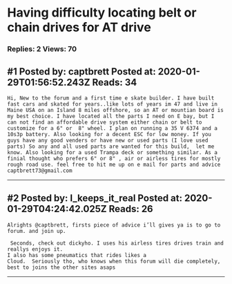 # Having difficulty locating belt or chain drives for AT drive

### Replies: 2 Views: 70

## \#1 Posted by: captbrett Posted at: 2020-01-29T01:56:52.243Z Reads: 34

```
Hi, New to the forum and a first time e skate builder. I have built fast cars and skated for years..like lots of years im 47 and live in Maine USA on an Island 8 miles offshore, so an AT or mountian board is my best choice. I have located all the parts I need on E bay, but I can not find an affordable drive system either chain or belt to customize for a 6" or  8" wheel. I plan on running a 35 V 6374 and a 10s3p battery. Also looking for a decent ESC for low money. If you guys have any good venders or have new or used parts (I love used parts) So any and all used parts are wanted for this build,  let me know. Also looking for a used Trampa deck or something similar. As a finial thought who prefers 6" or 8" , air or airless tires for mostly rough road use. feel free to hit me up on e mail for parts and advice captbrett73@gmail.com
```

---
## \#2 Posted by: I_keeps_it_real Posted at: 2020-01-29T04:24:42.025Z Reads: 26

```
Alrights @captbrett, firsts piece of advice i’ll gives ya is to go to forum. and join up.

 Seconds, check out dickyho. I uses his airless tires drives train and reallys enjoys it.
I also has some pneumatics that rides likes a
Cloud.  Seriously tho, who knows when this forum will die completely, best to joins the other sites asaps
```

---
